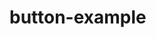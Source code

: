 <!-- generated by markdown-notes-tree -->

# button-example

<!-- optional markdown-notes-tree directory description starts here -->

<!-- optional markdown-notes-tree directory description ends here -->



